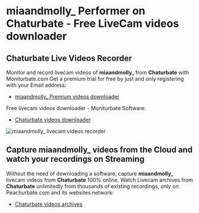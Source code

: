# miaandmolly_ Performer on Chaturbate - Free LiveCam videos downloader

## Chaturbate Live Videos Recorder

Monitor and record livecam videos of **miaandmolly_** from **Chaturbate** with Moniturbate.com
Get a premium trial for free by just and only registering with your Email address:
* [miaandmolly_ Premium videos downloader](https://moniturbate.com/request-demo-licence-key.html)

Free livecam videos downloader - Moniturbate Software:
* [Chaturbate videos downloader](https://moniturbate.com/moniturbate-download-software.html)

![miaandmolly_ livecam videos recorder](https://peachurnet.com/templates/moniturbate-software.png)


## Capture miaandmolly_ videos from the Cloud and watch your recordings on Streaming

Without the need of downloading a software, capture **miaandmolly_** livecam videos from **Chaturbate** 100% online.
Watch Livecam archives from **Chaturbate** unlimitedly from thousands of existing recordings, only on Peachurbate.com and its websites network:
* [Chaturbate videos archives](https://peachurnet.com/)